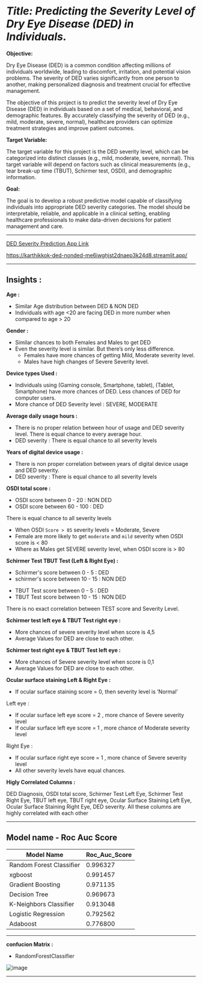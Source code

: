 # *Title: Predicting the Severity Level of Dry Eye Disease (DED) in Individuals.*


**Objective:**

Dry Eye Disease (DED) is a common condition affecting millions of individuals worldwide, leading to discomfort, irritation, and potential vision problems. The severity of DED varies significantly from one person to another, making personalized diagnosis and treatment crucial for effective management.

The objective of this project is to predict the severity level of Dry Eye Disease (DED) in individuals based on a set of medical, behavioral, and demographic features. By accurately classifying the severity of DED (e.g., mild, moderate, severe, normal), healthcare providers can optimize treatment strategies and improve patient outcomes.

**Target Variable:**

The target variable for this project is the DED severity level, which can be categorized into distinct classes (e.g., mild, moderate, severe, normal). This target variable will depend on factors such as clinical measurements (e.g., tear break-up time (TBUT), Schirmer test, OSDI), and demographic information.

**Goal:**

The goal is to develop a robust predictive model capable of classifying individuals into appropriate DED severity categories. The model should be interpretable, reliable, and applicable in a clinical setting, enabling healthcare professionals to make data-driven decisions for patient management and care.

---

[DED Severity Prediction App Link](https://karthikkok-ded-nonded-me6iwghjst2dnaep3k24d8.streamlit.app/)

https://karthikkok-ded-nonded-me6iwghjst2dnaep3k24d8.streamlit.app/

---

## Insights :


**Age :**
- Similar Age distribution between DED & NON DED
- Individuals with age <20 are facing DED in more number when compared to age > 20

**Gender :**
- Similar chances to both Females and Males to get DED 
- Even the severity level is similar. But there’s only less difference.
  - Females have more chances of getting Mild, Moderate severity level.
  - Males have high changes of Severe Severity level.

**Device types Used :**
- Individuals using (Gaming console, Smartphone, tablet), (Tablet, Smartphone) have more chances of DED. Less chances of DED for computer users.
- More chance of DED Severity level : SEVERE, MODERATE

**Average daily usage hours :**
- There is no proper relation between hour of usage and DED severity level. There is equal chance to every average hour.
- DED severity : There is equal chance to all severity levels

**Years of digital device usage :**
- There is non proper correlation between years of digital device usage and DED severity.
- DED severity : There is equal chance to all severity levels

**OSDI total score :**

- OSDI score between 0 - 20 : NON DED
- OSDI score between 60 - 100 : DED 

There is equal chance to all severity levels
- When OSDI `Score > 85` severity levels = Moderate, Severe
- Female are more likely to get `moderate` and `mild` severity when OSDI score is < 80
- Where as Males get SEVERE severity level, when OSDI score is > 80

**Schirmer Test  TBUT Test (Left & Right Eye) :**

- Schirmer's score between 0 - 5 : DED
- schirmer's score between 10 - 15 : NON DED
+ TBUT Test score between 0 - 5 : DED 
+ TBUT Test score between 10 - 15 : NON DED

There is no exact correlation between TEST score and Severity Level.

**Schirmer test left eye & TBUT Test right eye :**

- More chances of severe severity level when score is 4,5
- Average Values for DED are close to each other.

**Schirmer test right eye & TBUT Test left eye :**

- More chances of Severe severity level when score is 0,1 
- Average Values for DED are close to each other.

**Ocular surface staining Left & Right Eye :**

- If  ocular surface staining score = 0, then severity level is ‘Normal’ 

Left eye :
- If ocular surface left eye score = 2 , more chance of Severe severity level
- If ocular surface left eye score = 1 , more chance of Moderate severity level

Right Eye :
- If ocular surface right eye score = 1 , more chance of Severe severity level
- All other severity levels have equal chances.

**Higly Correlated Columns :** 

DED Diagnosis, OSDI total score, Schirmer Test Left Eye, Schirmer Test Right Eye, TBUT left eye, TBUT right eye, Ocular Surface Staining Left Eye, Ocular Surface Staining Right Eye, DED severity. All these columns are highly correlated with each other

--- 

Model name - Roc Auc Score
-

| Model Name	| Roc_Auc_Score |
| --- | ---- |
| Random Forest Classifier	| 0.996327|
| xgboost |	0.991457|
|	Gradient Boosting	|0.971135|
|Decision Tree	| 0.969673|
|	K-Neighbors Classifier	|0.913048|
|	Logistic Regression	|0.792562|
|	Adaboost	|0.776800|

--- 
**confucion Matrix :**

- RandomForestClassifier

![image](https://github.com/user-attachments/assets/ee5612cd-76dc-429f-b1cf-3be5457f0e2a)

---- 
